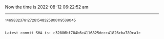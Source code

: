 Now the time is 2022-08-12 06:22:52 am

---

<small>1469832376127281548325800119509045</small>

```txt

Latest commit SHA is: c32886bf784b6e4116825decc41826cba789ca1c
```

